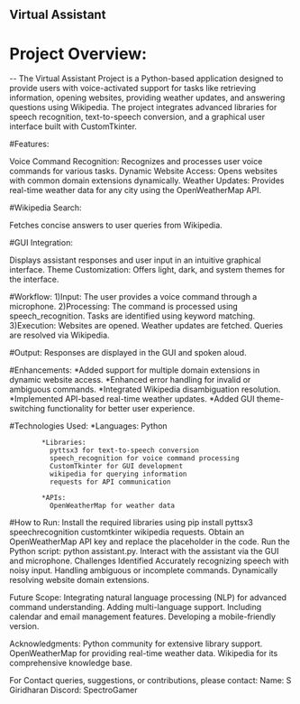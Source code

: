 ## Virtual Assistant 

# Project Overview:

 -- The Virtual Assistant Project is a  Python-based application designed to provide users with voice-activated support for tasks like retrieving information, opening websites, providing weather updates, and answering questions using Wikipedia. 
The project integrates advanced libraries for speech recognition, text-to-speech conversion, and a graphical user interface built with CustomTkinter.

#Features:

  Voice Command Recognition: Recognizes and processes user voice commands for various tasks.
  Dynamic Website Access: Opens websites with common domain extensions dynamically.
  Weather Updates: Provides real-time weather data for any city using the OpenWeatherMap API.
  
#Wikipedia Search: 

  Fetches concise answers to user queries from Wikipedia.
  
#GUI Integration: 

  Displays assistant responses and user input in an intuitive graphical interface.
  Theme Customization: Offers light, dark, and system themes for the interface.
  
#Workflow:
  1)Input:
    The user provides a voice command through a      microphone.
  2)Processing:
    The command is processed using speech_recognition.
    Tasks are identified using keyword matching.  
  3)Execution:
    Websites are opened.
    Weather updates are fetched.
    Queries are resolved via Wikipedia.
      
#Output: 
  Responses are displayed in the GUI and spoken aloud.
  
#Enhancements:
 *Added support for multiple domain extensions in dynamic website access.
 *Enhanced error handling for invalid or ambiguous commands.
 *Integrated Wikipedia disambiguation  resolution.
 *Implemented API-based real-time weather updates.
 *Added GUI theme-switching functionality for better user experience.

#Technologies Used:
            *Languages:
              Python
              
            *Libraries:
              pyttsx3 for text-to-speech conversion
              speech_recognition for voice command processing
              CustomTkinter for GUI development
              wikipedia for querying information
              requests for API communication
              
            *APIs:
              OpenWeatherMap for weather data
  
#How to Run:
  Install the required libraries using pip install pyttsx3 speechrecognition customtkinter wikipedia requests.
  Obtain an OpenWeatherMap API key and replace the placeholder in the code.
  Run the Python script: python assistant.py.
  Interact with the assistant via the GUI and microphone.
  Challenges Identified
  Accurately recognizing speech with noisy input.
  Handling ambiguous or incomplete commands.
  Dynamically resolving website domain extensions.
  
Future Scope:
    Integrating natural language processing (NLP) for advanced command understanding.
    Adding multi-language support.
    Including calendar and email management features.
    Developing a mobile-friendly version.
  
Acknowledgments:
    Python community for extensive library support.
    OpenWeatherMap for providing real-time weather data.
    Wikipedia for its comprehensive knowledge base.
  
For Contact queries, suggestions, or contributions, please contact:
    Name: S Giridharan 
    Discord: SpectroGamer
